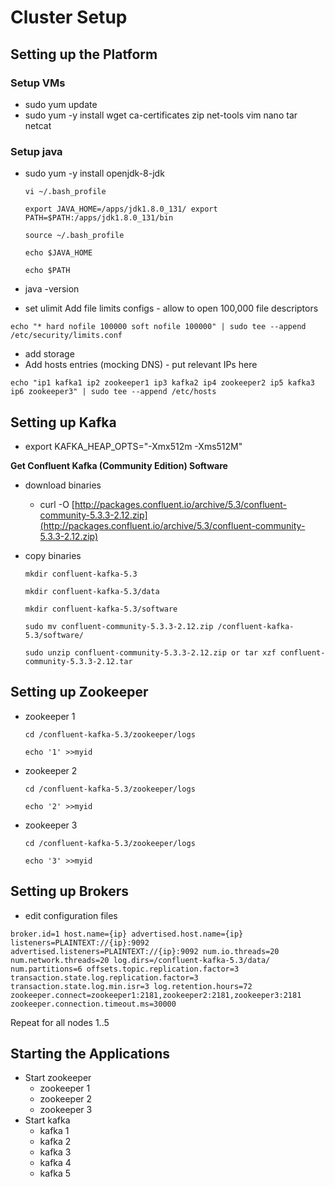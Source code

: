 # Cluster Setup

## Setting up the Platform

### Setup VMs

* sudo yum update
* sudo yum -y install wget ca-certificates zip net-tools vim nano tar netcat

### Setup java

* sudo yum -y install openjdk-8-jdk

  `vi ~/.bash_profile`

  `export JAVA_HOME=/apps/jdk1.8.0_131/ export PATH=$PATH:/apps/jdk1.8.0_131/bin`

  `source ~/.bash_profile`

  `echo $JAVA_HOME`

  `echo $PATH`

* java -version
* set ulimit Add file limits configs - allow to open 100,000 file descriptors

`echo "* hard nofile 100000 soft nofile 100000" | sudo tee --append /etc/security/limits.conf`

* add storage
* Add hosts entries \(mocking DNS\) - put relevant IPs here

`echo "ip1 kafka1 ip2 zookeeper1 ip3 kafka2 ip4 zookeeper2 ip5 kafka3 ip6 zookeeper3" | sudo tee --append /etc/hosts`

## Setting up Kafka

* export KAFKA\_HEAP\_OPTS="-Xmx512m -Xms512M"

**Get Confluent Kafka \(Community Edition\) Software**

* download binaries
  * curl -O [http://packages.confluent.io/archive/5.3/confluent-community-5.3.3-2.12.zip](http://packages.confluent.io/archive/5.3/confluent-community-5.3.3-2.12.zip)
* copy binaries

  `mkdir confluent-kafka-5.3`

  `mkdir confluent-kafka-5.3/data`

  `mkdir confluent-kafka-5.3/software`

  `sudo mv confluent-community-5.3.3-2.12.zip /confluent-kafka-5.3/software/`

  `sudo unzip confluent-community-5.3.3-2.12.zip or tar xzf confluent-community-5.3.3-2.12.tar`

## Setting up Zookeeper

* zookeeper 1

  `cd /confluent-kafka-5.3/zookeeper/logs`

  `echo '1' >>myid`

* zookeeper 2

  `cd /confluent-kafka-5.3/zookeeper/logs`

  `echo '2' >>myid`

* zookeeper 3

  `cd /confluent-kafka-5.3/zookeeper/logs`

  `echo '3' >>myid`

## Setting up Brokers

* edit configuration files

`broker.id=1 host.name={ip} advertised.host.name={ip} listeners=PLAINTEXT://{ip}:9092 advertised.listeners=PLAINTEXT://{ip}:9092 num.io.threads=20 num.network.threads=20 log.dirs=/confluent-kafka-5.3/data/ num.partitions=6 offsets.topic.replication.factor=3 transaction.state.log.replication.factor=3 transaction.state.log.min.isr=3 log.retention.hours=72 zookeeper.connect=zookeeper1:2181,zookeeper2:2181,zookeeper3:2181 zookeeper.connection.timeout.ms=30000`

Repeat for all nodes 1..5

## Starting the Applications

* Start zookeeper
  * zookeeper 1
  * zookeeper 2
  * zookeeper 3
* Start kafka
  * kafka 1
  * kafka 2
  * kafka 3
  * kafka 4
  * kafka 5

